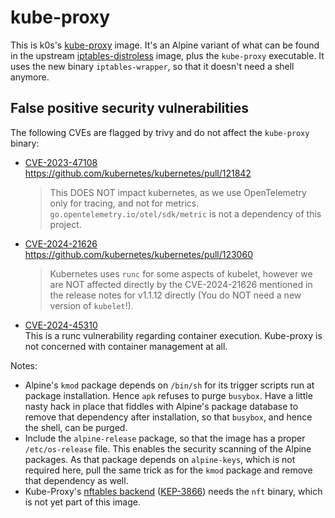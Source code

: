 # kube-proxy

This is k0s's [kube-proxy] image. It's an Alpine variant of what can be found in
the upstream [iptables-distroless] image, plus the `kube-proxy` executable. It
uses the new binary `iptables-wrapper`, so that it doesn't need a shell anymore.

## False positive security vulnerabilities

The following CVEs are flagged by trivy and do not affect the `kube-proxy`
binary:

* [CVE-2023-47108]  
  <https://github.com/kubernetes/kubernetes/pull/121842>  
  > This DOES NOT impact kubernetes, as we use OpenTelemetry only for tracing,
  > and not for metrics. `go.opentelemetry.io/otel/sdk/metric` is not a
  > dependency of this project.
* [CVE-2024-21626]  
  <https://github.com/kubernetes/kubernetes/pull/123060>  
  > Kubernetes uses `runc` for some aspects of kubelet, however we are NOT
  > affected directly by the CVE-2024-21626 mentioned in the release notes for
  > v1.1.12 directly (You do NOT need a new version of `kubelet`!).
* [CVE-2024-45310]  
  This is a runc vulnerability regarding container execution. Kube-proxy is not
  concerned with container management at all.

Notes:

* Alpine's `kmod` package depends on `/bin/sh` for its trigger scripts run at
  package installation. Hence `apk` refuses to purge `busybox`. Have a little
  nasty hack in place that fiddles with Alpine's package database to remove that
  dependency after installation, so that `busybox`, and hence the shell, can be
  purged.
* Include the `alpine-release` package, so that the image has a proper
  `/etc/os-release` file. This enables the security scanning of the Alpine
  packages. As that package depends on `alpine-keys`, which is not required
  here, pull the same trick as for the `kmod` package and remove that dependency
  as well.
* Kube-Proxy's [nftables backend] ([KEP-3866]) needs the `nft` binary, which is
  not yet part of this image.

[kube-proxy]: https://kubernetes.io/docs/reference/command-line-tools-reference/kube-proxy/
[iptables-distroless]: https://github.com/kubernetes/release/tree/master/images/build/distroless-iptables/distroless
[CVE-2023-47108]: https://avd.aquasec.com/nvd/cve-2023-47108
[CVE-2024-21626]: https://avd.aquasec.com/nvd/cve-2024-21626
[CVE-2024-45310]: https://avd.aquasec.com/nvd/cve-2024-45310
[nftables backend]: https://github.com/kubernetes/enhancements/issues/3866
[KEP-3866]: https://github.com/kubernetes/enhancements/blob/master/keps/sig-network/3866-nftables-proxy/README.md
